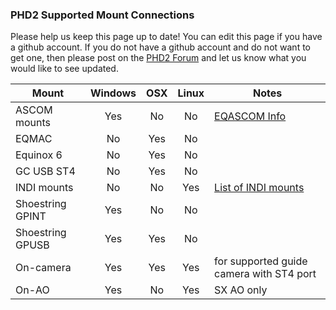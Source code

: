 ### PHD2 Supported Mount Connections ###

Please help us keep this page up to date!  You can edit this page if you have a github account.  If you do not have a github account and do not want to get one, then please post on the [PHD2 Forum](https://groups.google.com/forum/?fromgroups=#!forum/open-phd-guiding) and let us know what you would like to see updated.

|Mount|Windows|OSX|Linux|Notes|
|-----|:-----:|:-:|:--:|-----|
| ASCOM mounts| Yes | No | No | [EQASCOM Info](../EQASCOM-Settings) |
| EQMAC | No | Yes | No |  |
| Equinox 6 | No | Yes | No |  |
| GC USB ST4 | No | Yes | No |  |
| INDI mounts | No | No | Yes | [List of INDI mounts](http://www.indilib.org/devices/telescopes.html) |
| Shoestring GPINT | Yes | No | No |  |
| Shoestring GPUSB | Yes | Yes | No |  |
| On-camera | Yes | Yes | Yes | for supported guide camera with ST4 port |
| On-AO | Yes | No | Yes | SX AO only |

